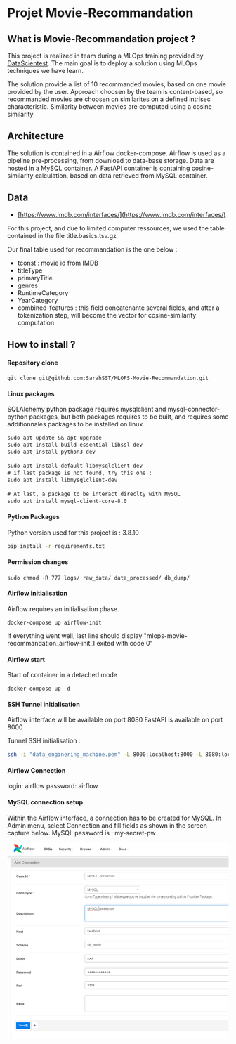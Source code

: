 # Projet Movie-Recommandation


## What is Movie-Recommandation project ?

This project is realized in team during a MLOps training provided by [DataScientest](https://datascientest.com/).
The main goal is to deploy a solution using MLOps techniques we have learn.

The solution provide a list of 10 recommanded movies, based on one movie provided by the user.
Approach choosen by the team is content-based, so recommanded movies are choosen on similarites on a defined intrisec characteristic.
Similarity between movies are computed using a cosine similarity


## Architecture

The solution is contained in a Airflow docker-compose.
Airflow is used as a pipeline pre-processing, from download to data-base storage.
Data are hosted in a MySQL container.
A FastAPI container is containing cosine-similarity calculation, based on data retrieved from MySQL container.


## Data

- [https://www.imdb.com/interfaces/](https://www.imdb.com/interfaces/)

For this project, and due to limited computer ressources, we used the table contained in the file title.basics.tsv.gz

Our final table used for recommandation is the one below :
- tconst : movie id from IMDB
- titleType
- primaryTitle
- genres
- RuntimeCategory
- YearCategory 
- combined-features : this field concatenante several fields, and after a tokenization step, will become the vector for cosine-similarity computation



## How to install ?

#### Repository clone

``` 
git clone git@github.com:SarahSST/MLOPS-Movie-Recommandation.git
```

#### Linux packages

SQLAlchemy python package requires  mysqlclient and  mysql-connector-python packages, but both packages requires to be built, and requires some additionnales packages to be installed on linux

```
sudo apt update && apt upgrade
sudo apt install build-essential libssl-dev
sudo apt install python3-dev

sudo apt install default-libmysqlclient-dev
# if last package is not found, try this one : 
sudo apt install libmysqlclient-dev

# At last, a package to be interact direclty with MySQL
sudo apt install mysql-client-core-8.0
```

#### Python Packages

Python version used for this project is : 3.8.10

``` bash
pip install -r requirements.txt
```


#### Permission changes

```
sudo chmod -R 777 logs/ raw_data/ data_processed/ db_dump/
```

#### Airflow initialisation

Airflow requires an initialisation phase.

```
docker-compose up airflow-init
```

If everything went well, last line should display "mlops-movie-recommandation_airflow-init_1 exited with code 0"

#### Airflow start

Start of container in a detached mode
```
docker-compose up -d
```

#### SSH Tunnel initialisation

Airflow interface will be available on port 8080
FastAPI is available on port 8000

Tunnel SSH initialisation :
``` bash
ssh -i "data_enginering_machine.pem" -L 8000:localhost:8000 -L 8080:localhost:8080 ubuntu@54.73.108.184

```

#### Airflow Connection

login: airflow
password: airflow

#### MySQL connection setup

Within the Airflow interface, a connection has to be created for MySQL.
In Admin menu, select Connection and fill fields as shown in the screen capture below.
MySQL password is : my-secret-pw

![MySQL connection setup](./images/mysql_connection_creation.png)

